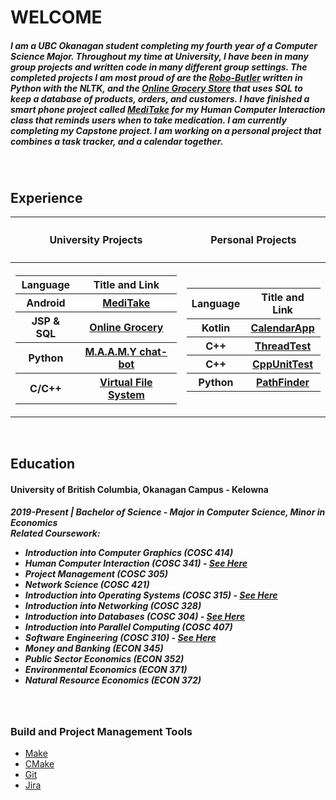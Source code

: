 <!DOCTYPE HTML>
<html>
<body>
  <h1>WELCOME</h1>
  <h5>I am a UBC Okanagan student completing my fourth year of a Computer Science Major. Throughout my time at University, I have been in many group projects and written code in many different group settings. The completed projects I am most proud of are the <a href="https://github.com/Software-Engineering-Group-4-Maamy/chat-bot">Robo-Butler</a> written in Python with the NLTK, and the <a href="https://github.com/MatthewObirek/COSC304_GroupProject">Online Grocery Store</a> that uses SQL to keep a database of products, orders, and customers. I have finished a smart phone project called <a href="https://github.com/MatthewObirek/MediTake">MediTake</a> for my Human Computer Interaction class that reminds users when to take medication. I am currently completing my Capstone project. I am working on a personal project that combines a task tracker, and a calendar together.</h5>
    <br>
  <h2>Experience</h2>
  <table>
    <tbody>
      <tr><th><h4>University Projects</h4></th><th><h4>Personal Projects</h4></th></tr>
      <tr><th>
      <table>
        <tbody>
          <tr><th>Language</th><th>Title and Link</th></tr>
          <tr><th>Android</th><th><a href="https://github.com/MatthewObirek/MediTake">MediTake</a></th></tr>
          <tr><th>JSP & SQL</th><th><a href="https://github.com/MatthewObirek/COSC304_GroupProject">Online Grocery</a></th></tr>
          <tr><th>Python</th><th><a href="https://github.com/MatthewObirek/COSC310-chatbot">M.A.A.M.Y chat-bot</a></th></tr>
          <tr><th>C/C++</th><th><a href="https://github.com/MatthewObirek/Cosc315_project3">Virtual File System</a></th></tr>
        </tbody>
      </table>
      </th><th>
      <table>
        <tbody>
          <tr><th>Language</th><th>Title and Link</th></tr>
          <tr><th>Kotlin</th><th><a href="https://github.com/MatthewObirek/CalendarApp">CalendarApp</a></th></tr>
          <tr><th>C++</th><th><a href="https://github.com/MatthewObirek/ThreadTest">ThreadTest</a></th></tr>
          <tr><th>C++</th><th><a href="https://github.com/MatthewObirek/CppUnitTest">CppUnitTest</a></th></tr>
          <tr><th>Python</th><th><a href="https://github.com/MatthewObirek/Simulation">PathFinder</a></th></tr>
        </tbody>
      </table>
    </th></tr>
    </tbody>
  </table>
    <br>
  <h2>Education</h2>
    <h4>University of British Columbia, Okanagan Campus - Kelowna</h4>
  <h5>2019-Present | Bachelor of Science - Major in Computer Science, Minor in Economics<br>Related Coursework:
    <ul>
      <li>Introduction into Computer Graphics (COSC 414) </li>
      <li>Human Computer Interaction (COSC 341) - <a href="https://github.com/MatthewObirek/MediTake">See Here</a></li>
      <li>Project Management (COSC 305) </li>
      <li>Network Science (COSC 421)</li>
      <li>Introduction into Operating Systems (COSC 315) - <a href="https://github.com/MatthewObirek/Cosc315_project3">See Here</a></li>
      <li>Introduction into Networking (COSC 328)</li>
      <li>Introduction into Databases (COSC 304) - <a href="https://github.com/MatthewObirek/COSC304_GroupProject">See Here</a></li>
      <li>Introduction into Parallel Computing (COSC 407)</li>
      <li>Software Engineering (COSC 310) - <a href="https://github.com/MatthewObirek/COSC310-Chatbot">See Here</a></li>
      <li>Money and Banking (ECON 345)</li>
      <li>Public Sector Economics (ECON 352)</li>
      <li>Environmental Economics (ECON 371)</li>
      <li>Natural Resource Economics (ECON 372)</li>
    </ul>
  </h5>
    <br>
   <h3>Build and Project Management Tools</h3>
    <ul>
      <li><a href="https://www.gnu.org/software/make/">Make</a></li>
      <li><a href="https://cmake.org/">CMake</a></li>
      <li><a href="https://git-scm.com/">Git</a></li>
      <li><a href="https://www.atlassian.com/software/jira">Jira</a></li>
    </ul>
<!--
**MatthewObirek/MatthewObirek** is a ✨ _special_ ✨ repository because its `README.md` (this file) appears on your GitHub profile.

Here are some ideas to get you started:

- 🔭 I’m currently working on ...
- 🌱 I’m currently learning ...
- 👯 I’m looking to collaborate on ...
- 🤔 I’m looking for help with ...
- 💬 Ask me about ...
- 📫 How to reach me: ...
- 😄 Pronouns: ...
- ⚡ Fun fact: ...
-->

